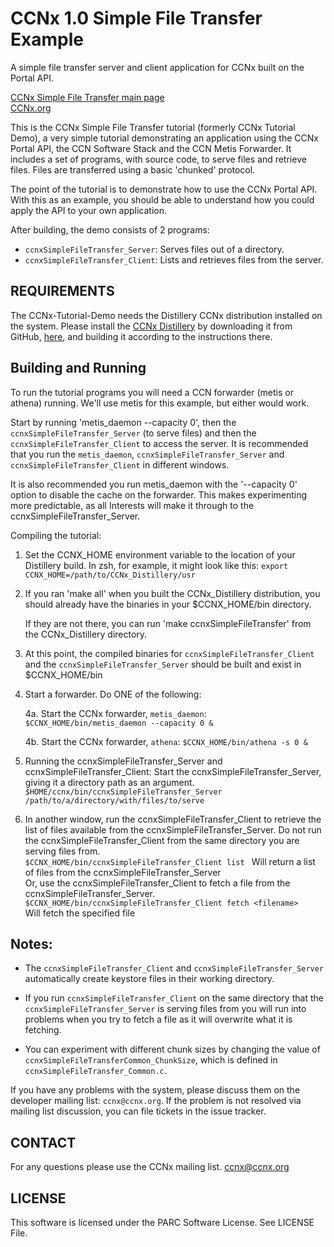 CCNx 1.0 Simple File Transfer Example
=================

A simple file transfer server and client application for CCNx built on the Portal API. 

[CCNx Simple File Transfer main page](https://github.com/PARC/ccnxSimpleFileTransfer)   
[CCNx.org](https://www.ccnx.org/)


This is the CCNx Simple File Transfer tutorial (formerly CCNx Tutorial Demo), a very simple tutorial demonstrating
an application using the CCNx Portal API, the CCN Software Stack and the CCN Metis Forwarder.  It includes a set 
of programs, with source code, to serve files and retrieve files. Files are transferred using a basic 'chunked' protocol.

The point of the tutorial is to demonstrate how to use the CCNx Portal API.
With this as an example, you should be able to understand how you could apply the API to your own application.

After building, the demo consists of 2 programs:

* `ccnxSimpleFileTransfer_Server`: Serves files out of a directory.
* `ccnxSimpleFileTransfer_Client`: Lists and retrieves files from the server.

REQUIREMENTS
------------

The CCNx-Tutorial-Demo needs the Distillery CCNx distribution installed on the
system. Please install the [CCNx Distillery](  https://github.com/PARC/CCNx_Distillery) by downloading it from GitHub, [here]( https://github.com/PARC/CCNx_Distillery), and
building it according to the instructions there.


Building and Running
--------------------

To run the tutorial programs you will need a CCN forwarder (metis or athena) running.
We'll use metis for this example, but either would work.


Start by running 'metis_daemon --capacity 0', then the `ccnxSimpleFileTransfer_Server` (to serve files) 
and then the `ccnxSimpleFileTransfer_Client` to access the server.   It is recommended that you run 
the `metis_daemon`, `ccnxSimpleFileTransfer_Server` and `ccnxSimpleFileTransfer_Client` in different windows.

It is also recommended you run metis_daemon with the '--capacity 0' option to disable the cache
on the forwarder. This makes experimenting more predictable, as all Interests will make it
through to the ccnxSimpleFileTransfer_Server. 

Compiling the tutorial:

1. Set the CCNX_HOME environment variable to the location of your Distillery build. In zsh, for example,
it might look like this:
`export CCNX_HOME=/path/to/CCNx_Distillery/usr`
   
2. If you ran 'make all' when you built the CCNx_Distillery distribution, you should already have
   the binaries in your $CCNX_HOME/bin directory.

   If they are not there, you can run 'make ccnxSimpleFileTransfer' from the CCNx_Distillery directory.

3. At this point, the compiled binaries for `ccnxSimpleFileTransfer_Client` and the
`ccnxSimpleFileTransfer_Server` should be built and exist in $CCNX_HOME/bin

4. Start a forwarder. Do ONE of the following:

   4a. Start the CCNx forwarder, `metis_daemon`: 
       `$CCNX_HOME/bin/metis_daemon --capacity 0 &`

   4b. Start the CCNx forwarder, `athena`: 
       `$CCNX_HOME/bin/athena -s 0 &`

5. Running the ccnxSimpleFileTransfer_Server and ccnxSimpleFileTransfer_Client:
  Start the ccnxSimpleFileTransfer_Server, giving it a directory path as an argument.  
  `$HOME/ccnx/bin/ccnxSimpleFileTransfer_Server /path/to/a/directory/with/files/to/serve`

6.  In another window, run the ccnxSimpleFileTransfer_Client to retrieve the list of files
  available from the ccnxSimpleFileTransfer_Server. Do not run the ccnxSimpleFileTransfer_Client from the
  same directory you are serving files from.  
  `$CCNX_HOME/bin/ccnxSimpleFileTransfer_Client list ` Will return a list of files from the ccnxSimpleFileTransfer_Server  
  Or, use the ccnxSimpleFileTransfer_Client to fetch a file from the ccnxSimpleFileTransfer_Server. 
  `$CCNX_HOME/bin/ccnxSimpleFileTransfer_Client fetch <filename>`    
  Will fetch the specified file

## Notes: ##

- The `ccnxSimpleFileTransfer_Client` and `ccnxSimpleFileTransfer_Server` automatically create keystore files in
  their working directory.

- If you run `ccnxSimpleFileTransfer_Client` on the same directory that the `ccnxSimpleFileTransfer_Server` is
  serving files from you will run into problems when you try to fetch a file as it will overwrite what it is fetching.

- You can experiment with different chunk sizes by changing the value of `ccnxSimpleFileTransferCommon_ChunkSize`, which is defined in `ccnxSimpleFileTransfer_Common.c`.


If you have any problems with the system, please discuss them on the developer 
mailing list:  `ccnx@ccnx.org`.  If the problem is not resolved via mailing list 
discussion, you can file tickets in the issue tracker.


CONTACT
-------

For any questions please use the CCNx mailing list.  ccnx@ccnx.org


LICENSE
-------

This software is licensed under the PARC Software License. See LICENSE File.


